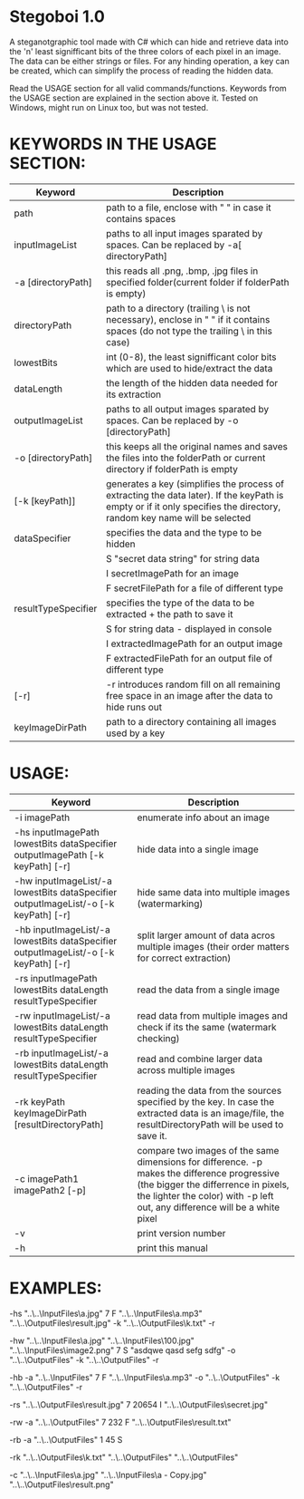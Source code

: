# Stegoboi 1.0
A steganotgraphic tool made with C# which can hide and retrieve data into the 'n' least signifficant bits of the three colors of each pixel in an image. The data can be either strings or files. For any hinding operation, a key can be created, which can simplify the process of reading the hidden data. 

Read the USAGE section for all valid commands/functions. Keywords from the USAGE section are explained in the section above it. Tested on Windows, might run on Linux too, but was not tested.

# KEYWORDS IN THE USAGE SECTION:
| Keyword | Description  |
|---|---|
|path|path to a file, enclose with " " in case it contains spaces|
|inputImageList|paths to all input images sparated by spaces. Can be replaced by -a[ directoryPath]|
|-a [directoryPath]|this reads all .png, .bmp, .jpg files in specified folder(current folder if folderPath is empty)
|directoryPath|path to a directory (trailing \\ is not necessary), enclose in " " if it contains spaces (do not type the trailing \\ in this case)|
|lowestBits|int (0-8), the least signifficant color bits which are used to hide/extract the data|
|dataLength|the length of the hidden data needed for its extraction|
|outputImageList|paths to all output images sparated by spaces. Can be replaced by -o [directoryPath]|
|-o [directoryPath]|this keeps all the original names and saves the files into the folderPath or current directory if folderPath is empty|
|[-k [keyPath]]|generates a key (simplifies the process of extracting the data later). If the keyPath is empty or if it only specifies the directory, random key name will be selected|          
|dataSpecifier|specifies the data and the type to be hidden|
| |S "secret data string"           for string data|
| |I secretImagePath                for an image|
| |F secretFilePath                 for a file of different type|
|resultTypeSpecifier | specifies the type of the data to be extracted + the path to save it|
| |S                                for string data - displayed in console
| |I extractedImagePath             for an output image 
| |F extractedFilePath              for an output file of different type
|[-r]|-r introduces random fill on all remaining free space in an image after the data to hide runs out|
|keyImageDirPath|path to a directory containing all images used by a key|

# USAGE:
| Keyword | Description  |
|---|---|
|-i  imagePath  | enumerate info about an image|
|-hs inputImagePath lowestBits dataSpecifier outputImagePath [-k keyPath] [-r] | hide data into a single image|
|-hw inputImageList/-a lowestBits dataSpecifier outputImageList/-o [-k keyPath] [-r] | hide same data into multiple images (watermarking)|
|-hb inputImageList/-a lowestBits dataSpecifier outputImageList/-o [-k keyPath] [-r] | split larger amount of data acros multiple images (their order matters for correct extraction)|       
|-rs inputImagePath lowestBits dataLength resultTypeSpecifier|read the data from a single image|
|-rw inputImageList/-a lowestBits dataLength resultTypeSpecifier | read data from multiple images and check if its the same (watermark checking)|
|-rb inputImageList/-a lowestBits dataLength resultTypeSpecifier|read and combine larger data across multiple images|
|-rk keyPath keyImageDirPath [resultDirectoryPath]|reading the data from the sources specified by the key. In case the extracted data is an image/file, the resultDirectoryPath will be used to save it.|
|-c imagePath1 imagePath2 [-p]|compare two images of the same dimensions for difference. -p makes the difference progressive (the bigger the differrence in pixels, the lighter the color) with -p left out, any difference will be a white pixel|
|-v|print version number|
|-h|print this manual|

# EXAMPLES: 

 -hs "..\\..\InputFiles\a.jpg" 7 F  "..\\..\InputFiles\a.mp3" "..\\..\OutputFiles\result.jpg" -k "..\\..\OutputFiles\k.txt" -r
 
 -hw "..\\..\InputFiles\a.jpg" "..\\..\InputFiles\100.jpg" "..\\..\InputFiles\image2.png" 7 S  "asdqwe qasd sefg sdfg" -o "..\\..\OutputFiles" -k "..\\..\OutputFiles" -r
 
 -hb -a "..\\..\InputFiles" 7 F  "..\\..\InputFiles\a.mp3" -o "..\\..\OutputFiles" -k "..\\..\OutputFiles" -r
 
 -rs "..\\..\OutputFiles\result.jpg" 7 20654 I "..\\..\OutputFiles\secret.jpg"
 
 -rw -a "..\\..\OutputFiles" 7 232 F "..\\..\OutputFiles\result.txt"
 
 -rb -a "..\\..\OutputFiles" 1 45 S
 
 -rk "..\\..\OutputFiles\k.txt" "..\\..\OutputFiles" "..\\..\OutputFiles"

 -c "..\\..\InputFiles\a.jpg" "..\\..\InputFiles\a - Copy.jpg" "..\\..\OutputFiles\result.png"
